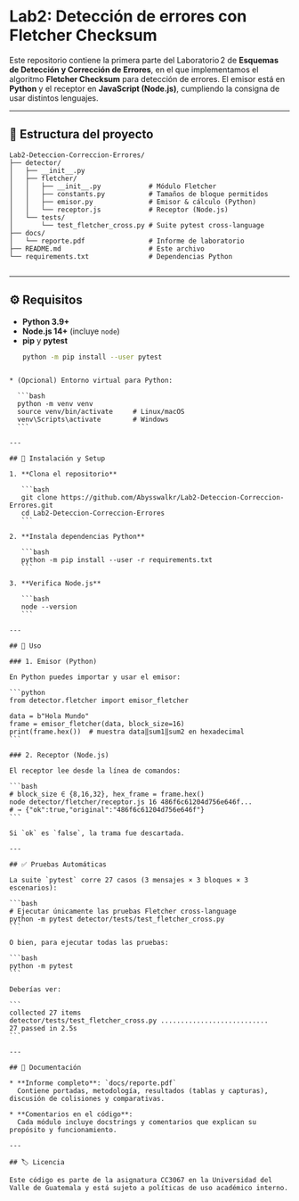 # Lab2: Detección de errores con Fletcher Checksum

Este repositorio contiene la primera parte del Laboratorio 2 de **Esquemas de Detección y Corrección de Errores**, en el que implementamos el algoritmo **Fletcher Checksum** para detección de errores. El emisor está en **Python** y el receptor en **JavaScript (Node.js)**, cumpliendo la consigna de usar distintos lenguajes.

---

## 📁 Estructura del proyecto

```text
Lab2-Deteccion-Correccion-Errores/
├── detector/
│   ├── __init__.py
│   ├── fletcher/
│   │   ├── __init__.py            # Módulo Fletcher
│   │   ├── constants.py           # Tamaños de bloque permitidos
│   │   ├── emisor.py              # Emisor & cálculo (Python)
│   │   └── receptor.js            # Receptor (Node.js)
│   └── tests/
│       └── test_fletcher_cross.py # Suite pytest cross‑language
├── docs/
│   └── reporte.pdf                # Informe de laboratorio
├── README.md                      # Este archivo
└── requirements.txt               # Dependencias Python


````

---

## ⚙️ Requisitos

- **Python 3.9+**  
- **Node.js 14+** (incluye `node`)  
- **pip** y **pytest**  
  ```bash
  python -m pip install --user pytest
````

* (Opcional) Entorno virtual para Python:

  ```bash
  python -m venv venv
  source venv/bin/activate     # Linux/macOS
  venv\Scripts\activate        # Windows
  ```

---

## 🚀 Instalación y Setup

1. **Clona el repositorio**

   ```bash
   git clone https://github.com/Abysswalkr/Lab2-Deteccion-Correccion-Errores.git
   cd Lab2-Deteccion-Correccion-Errores
   ```

2. **Instala dependencias Python**

   ```bash
   python -m pip install --user -r requirements.txt
   ```

3. **Verifica Node.js**

   ```bash
   node --version
   ```

---

## 🧩 Uso

### 1. Emisor (Python)

En Python puedes importar y usar el emisor:

```python
from detector.fletcher import emisor_fletcher

data = b"Hola Mundo"
frame = emisor_fletcher(data, block_size=16)
print(frame.hex())  # muestra data‖sum1‖sum2 en hexadecimal
```

### 2. Receptor (Node.js)

El receptor lee desde la línea de comandos:

```bash
# block_size ∈ {8,16,32}, hex_frame = frame.hex()
node detector/fletcher/receptor.js 16 486f6c61204d756e646f...
# → {"ok":true,"original":"486f6c61204d756e646f"}
```

Si `ok` es `false`, la trama fue descartada.

---

## ✅ Pruebas Automáticas

La suite `pytest` corre 27 casos (3 mensajes × 3 bloques × 3 escenarios):

```bash
# Ejecutar únicamente las pruebas Fletcher cross-language
python -m pytest detector/tests/test_fletcher_cross.py
```

O bien, para ejecutar todas las pruebas:

```bash
python -m pytest
```

Deberías ver:

```
collected 27 items
detector/tests/test_fletcher_cross.py ...........................
27 passed in 2.5s
```

---

## 📄 Documentación

* **Informe completo**: `docs/reporte.pdf`
  Contiene portadas, metodología, resultados (tablas y capturas), discusión de colisiones y comparativas.

* **Comentarios en el código**:
  Cada módulo incluye docstrings y comentarios que explican su propósito y funcionamiento.

---

## 🏷️ Licencia

Este código es parte de la asignatura CC3067 en la Universidad del Valle de Guatemala y está sujeto a políticas de uso académico interno.

